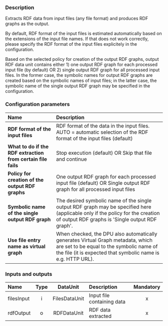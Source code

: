 ### Description

Extracts RDF data from input files (any file format) and produces RDF graphs as the output.  

By default, RDF format of the input files is estimated automatically based on the extensions of the input file names. If that does not work correctly, please specify the RDF format of the input files explicitely in the configuration.

Based on the selected policy for creation of the output RDF graphs, output RDF data unit contains either 1) one output RDF graph for each processed input file (by default) OR 2) single output RDF graph for all processed input files. In the former case, the symbolic names for output RDF graphs are created based on the symbolic names of input files; in the latter case, the symbolic name of the single output RDF graph may be specified in the configuration.

### Configuration parameters

| Name | Description |
|:----|:----|
|**RDF format of the input files** | RDF format of the data in the input files. AUTO = automatic selection of the RDF format of the input files (default) |
|**What to do if the RDF extraction from certain file fails** | Stop execution (default) OR Skip that file and continue |
|**Policy for creation of the output RDF graphs** | One output RDF graph for each processed input file (default) OR Single output RDF graph for all processed input files |
|**Symbolic name of the single output RDF graph** | The desired symbolic name of the single output RDF graph may be specified here (applicable only if the policy for the creation of output RDF graphs is 'Single output RDF graph'. |
|**Use file entry name as virtual graph** | When checked, the DPU also automatically generates Virtual Graph metadata, which are set to be equal to the symbolic name of the file (it is expected that symbolic name is e.g. HTTP URL). |


### Inputs and outputs

|Name |Type | DataUnit | Description | Mandatory |
|:--------|:------:|:------:|:-------------|:---------------------:|
|filesInput |i| FilesDataUnit | Input file containing data |x|
|rdfOutput  |o| RDFDataUnit | RDF data extracted |x|
